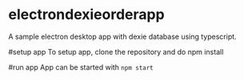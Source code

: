 # electrondexieorderapp
A sample electron desktop app with dexie database using typescript. 

#setup app
To setup app, clone the repository and do npm install 

#run app
App can be started with `npm start`
